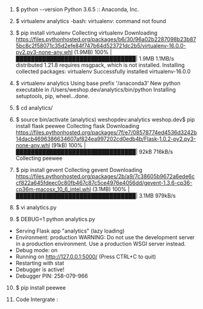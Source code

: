 1. $ python --version
Python 3.6.5 :: Anaconda, Inc.

2. $ virtualenv analytics
-bash: virtualenv: command not found

3. $ pip install virtualenv
Collecting virtualenv
  Downloading https://files.pythonhosted.org/packages/b6/30/96a02b2287098b23b875bc8c2f58071c35d2efe84f747b64d523721dc2b5/virtualenv-16.0.0-py2.py3-none-any.whl (1.9MB)
    100% |████████████████████████████████| 1.9MB 1.1MB/s
distributed 1.21.8 requires msgpack, which is not installed.
Installing collected packages: virtualenv
Successfully installed virtualenv-16.0.0

4. $ virtualenv analytics
Using base prefix '/anaconda3'
New python executable in /Users/weshop.dev/analytics/bin/python
Installing setuptools, pip, wheel...done.


5. $ cd analytics/
6. $ source bin/activate
(analytics) weshopdev:analytics weshop.dev$ pip install flask peewee
Collecting flask
  Downloading https://files.pythonhosted.org/packages/7f/e7/08578774ed4536d3242b14dacb4696386634607af824ea997202cd0edb4b/Flask-1.0.2-py2.py3-none-any.whl (91kB)
    100% |████████████████████████████████| 92kB 716kB/s
Collecting peewee


7. $ pip install gevent
Collecting gevent
  Downloading https://files.pythonhosted.org/packages/2b/a9/7c38605b9672a6ede6ccf822a645fdeec0c80fb467c87c5ce4976e4056dd/gevent-1.3.6-cp36-cp36m-macosx_10_6_intel.whl (3.1MB)
    100% |████████████████████████████████| 3.1MB 979kB/s

8. $ vi analytics.py

9. $ DEBUG=1 python analytics.py
 * Serving Flask app "analytics" (lazy loading)
 * Environment: production
   WARNING: Do not use the development server in a production environment.
   Use a production WSGI server instead.
 * Debug mode: on
 * Running on http://127.0.0.1:5000/ (Press CTRL+C to quit)
 * Restarting with stat
 * Debugger is active!
 * Debugger PIN: 258-079-966


10. $ pip install peewee


11. Code Intergrate :  <script src="http://127.0.0.1:5000/a.js" type="text/javascript"></script>
